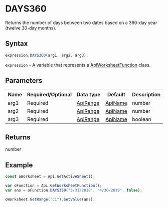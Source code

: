 # DAYS360

Returns the number of days between two dates based on a 360-day year (twelve 30-day months).

## Syntax

```javascript
expression.DAYS360(arg1, arg2, arg3);
```

`expression` - A variable that represents a [ApiWorksheetFunction](../ApiWorksheetFunction.md) class.

## Parameters

| **Name** | **Required/Optional** | **Data type** | **Default** | **Description** |
| ------------- | ------------- | ------------- | ------------- | ------------- |
| arg1 | Required | [ApiRange](../../ApiRange/ApiRange.md) | [ApiName](../../ApiName/ApiName.md) | number |  | Start date from which days will be counted. |
| arg2 | Required | [ApiRange](../../ApiRange/ApiRange.md) | [ApiName](../../ApiName/ApiName.md) | number |  | End date until which days will be counted. |
| arg3 | Required | [ApiRange](../../ApiRange/ApiRange.md) | [ApiName](../../ApiName/ApiName.md) | boolean |  | A logical value that specifies whether to use the U.S. (NASD) (false or omitted) or European (true) method in the calculation. According to the European method, the start and end dates that occur on the 31st of a month become equal to the 30th of the same month. According to the U.S. method, the start date is the last day of a month, it becomes equal to the 30th of the same month. If the end date is the last day of a month and the start date is earlier than the 30th of a month, the end date becomes equal to the 1st of the next month. Otherwise the end date becomes equal to the 30th of the same month. |

## Returns

number

## Example



```javascript
const oWorksheet = Api.GetActiveSheet();

var oFunction = Api.GetWorksheetFunction();
var ans = oFunction.DAYS360("3/31/2018", "4/30/2019", false); 

oWorksheet.GetRange("C1").SetValue(ans);

```
